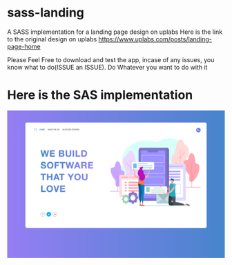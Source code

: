# sass-landing
A SASS implementation for a landing page design on uplabs
Here is the link to the original design on uplabs
https://www.uplabs.com/posts/landing-page-home


Please Feel Free to download and test the app, incase of any issues, you know what to do(ISSUE an ISSUE).
Do Whatever you want to do with it
# Here is the SAS implementation
![alt text](https://raw.githubusercontent.com/trey-rosius/sass-landing/master/img/build_software.png)

